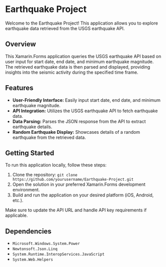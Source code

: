 # Earthquake Project

Welcome to the Earthquake Project! This application allows you to explore earthquake data retrieved from the USGS earthquake API.

## Overview

This Xamarin.Forms application queries the USGS earthquake API based on user input for start date, end date, and minimum earthquake magnitude. The retrieved earthquake data is then parsed and displayed, providing insights into the seismic activity during the specified time frame.

## Features

- **User-Friendly Interface:** Easily input start date, end date, and minimum earthquake magnitude.
- **API Integration:** Utilizes the USGS earthquake API to fetch earthquake data.
- **Data Parsing:** Parses the JSON response from the API to extract earthquake details.
- **Random Earthquake Display:** Showcases details of a random earthquake from the retrieved data.

## Getting Started

To run this application locally, follow these steps:

1. Clone the repository: `git clone https://github.com/yourusername/Earthquake-Project.git`
2. Open the solution in your preferred Xamarin.Forms development environment.
3. Build and run the application on your desired platform (iOS, Android, etc.).

Make sure to update the API URL and handle API key requirements if applicable.

## Dependencies

- `Microsoft.Windows.System.Power`
- `Newtonsoft.Json.Linq`
- `System.Runtime.InteropServices.JavaScript`
- `System.Web.Helpers`

